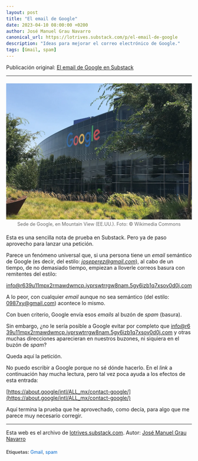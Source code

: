 ```yaml
---
layout: post
title: "El email de Google"
date: 2023-04-10 08:00:00 +0200
author: José Manuel Grau Navarro
canonical_url: https://lotrives.substack.com/p/el-email-de-google
description: "Ideas para mejorar el correo electrónico de Google."
tags: [Gmail, spam]
---
```


Publicación original: [El email de Google en Substack](https://lotrives.substack.com/p/el-email-de-google)

---

<figure class="post-figure">
  <img src="/assets/images/googleplex-cropped-1280.webp"
       alt="Sede de Google, en Mountain View (EE.UU.). Foto: © Wikimedia Commons">
  <figcaption>Sede de Google, en Mountain View (EE.UU.). Foto: © Wikimedia Commons</figcaption>
</figure>

Esta es una sencilla nota de prueba en Substack. Pero ya de paso aprovecho para lanzar una petición.

Parece un fenómeno universal que, si una persona tiene un *email* semántico de Google (es decir, del estilo: *joseperez@gmail.com*), al cabo de un tiempo, de no demasiado tiempo, empiezan a lloverle correos basura con remitentes del estilo:

<span class="break-email">info@r639u11mpx2rmawdwmcp.iyprswtrrgw8nam.5gy6izb1q7xsov0d0j.com</span>

A lo peor, con cualquier *email* aunque no sea semántico (del estilo: 0987xy@gmail.com) acontece lo mismo.

Con buen criterio, Google envía esos *emails* al buzón de *spam* (basura).

Sin embargo, ¿no le sería posible a Google evitar por completo que <span class="break-email">info@r639u11mpx2rmawdwmcp.iyprswtrrgw8nam.5gy6izb1q7xsov0d0j.com</span> y otras muchas direcciones aparecieran en nuestros buzones, ni siquiera en el buzón de *spam*?

Queda aquí la petición.

No puedo escribir a Google porque no sé dónde hacerlo. En el *link* a continuación hay mucha lectura, pero tal vez poca ayuda a los efectos de esta entrada:

[https://about.google/intl/ALL_mx/contact-google/](https://about.google/intl/ALL_mx/contact-google/)

Aquí termina la prueba que he aprovechado, como decía, para algo que me parece muy necesario corregir.

---

Esta web es el archivo de [lotrives.substack.com](https://lotrives.substack.com). Autor: [José Manuel Grau Navarro](https://substack.com/@jmgraunavarro)

<!-- Etiquetas manuales que NO llevan a 404 (enlazan a este mismo post) -->
<p class="manual-tags"><strong>Etiquetas:</strong> <a href="{{ page.url }}">Gmail</a>, <a href="{{ page.url }}">spam</a></p>

<style>
/* Imagen y pie */
.post-figure { margin: 1.25rem 0; text-align: center; }
.post-figure img { max-width: 100%; height: auto; display: block; margin: 0 auto; }
.post-figure figcaption { font-size: 0.9em; color: #666; margin-top: 0.35rem; }

/* Ajuste de la cadena de email larga */
.break-email { word-break: break-all; overflow-wrap: anywhere; }

/* Ocultar bloques del layout para que no aparezcan "Categorías" ni las etiquetas del layout */
.post-footer .post-categories, 
.post-footer .post-tags { display: none !important; }

/* Estilo de las etiquetas manuales */
.manual-tags { font-size: 0.9em; color: #555; margin-top: 1.25rem; }
.manual-tags a { color: #0066cc; text-decoration: none; }
.manual-tags a:hover { text-decoration: underline; }
</style>
